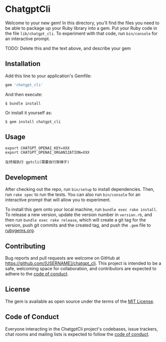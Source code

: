 # ChatgptCli

Welcome to your new gem! In this directory, you'll find the files you need to be able to package up your Ruby library into a gem. Put your Ruby code in the file `lib/chatgpt_cli`. To experiment with that code, run `bin/console` for an interactive prompt.

TODO: Delete this and the text above, and describe your gem

## Installation

Add this line to your application's Gemfile:

```ruby
gem 'chatgpt_cli'
```

And then execute:

    $ bundle install

Or install it yourself as:

    $ gem install chatgpt_cli

## Usage
```
export CHATGPT_OPENAI_KEY=XXX
export CHATGPT_OPENAI_ORGANIZATION=XXX
```

```
在终端执行 gptcli(需要自行架梯子)
```

## Development

After checking out the repo, run `bin/setup` to install dependencies. Then, run `rake spec` to run the tests. You can also run `bin/console` for an interactive prompt that will allow you to experiment.

To install this gem onto your local machine, run `bundle exec rake install`. To release a new version, update the version number in `version.rb`, and then run `bundle exec rake release`, which will create a git tag for the version, push git commits and the created tag, and push the `.gem` file to [rubygems.org](https://rubygems.org).

## Contributing

Bug reports and pull requests are welcome on GitHub at https://github.com/[USERNAME]/chatgpt_cli. This project is intended to be a safe, welcoming space for collaboration, and contributors are expected to adhere to the [code of conduct](https://github.com/[USERNAME]/chatgpt_cli/blob/master/CODE_OF_CONDUCT.md).

## License

The gem is available as open source under the terms of the [MIT License](https://opensource.org/licenses/MIT).

## Code of Conduct

Everyone interacting in the ChatgptCli project's codebases, issue trackers, chat rooms and mailing lists is expected to follow the [code of conduct](https://github.com/[USERNAME]/chatgpt_cli/blob/master/CODE_OF_CONDUCT.md).
